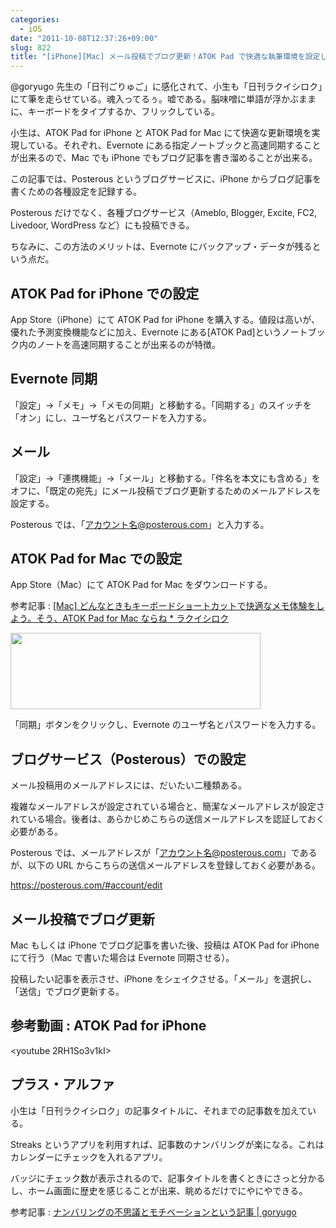 ```yaml
---
categories:
  - iOS
date: "2011-10-08T12:37:26+09:00"
slug: 822
title: "[iPhone][Mac] メール投稿でブログ更新！ATOK Pad で快適な執筆環境を設定しよう"
---
```


@goryugo 先生の「日刊ごりゅご」に感化されて、小生も「日刊ラクイシロク」にて筆を走らせている。魂入ってるぅ。嘘である。脳味噌に単語が浮かぶままに、キーボードをタイプするか、フリックしている。

小生は、ATOK Pad for iPhone と ATOK Pad for Mac にて快適な更新環境を実現している。それぞれ、Evernote にある指定ノートブックと高速同期することが出来るので、Mac でも iPhone でもブログ記事を書き溜めることが出来る。

この記事では、Posterous というブログサービスに、iPhone からブログ記事を書くための各種設定を記録する。

Posterous だけでなく、各種ブログサービス（Ameblo, Blogger, Excite, FC2, Livedoor, WordPress など）にも投稿できる。

ちなみに、この方法のメリットは、Evernote にバックアップ・データが残るという点だ。

## ATOK Pad for iPhone での設定

App Store（iPhone）にて ATOK Pad for iPhone を購入する。値段は高いが、優れた予測変換機能などに加え、Evernote にある[ATOK Pad]というノートブック内のノートを高速同期することが出来るのが特徴。

<app id="390360999" title="ATOK Pad 3.0.0（￥1,200）" src="http://a2.mzstatic.com/us/r1000/077/Purple/3e/8d/6e/mzl.wcnerfrh.100x100-75.jpg">

## Evernote 同期

「設定」→「メモ」→「メモの同期」と移動する。「同期する」のスイッチを「オン」にし、ユーザ名とパスワードを入力する。

## メール

「設定」→「連携機能」→「メール」と移動する。「件名を本文にも含める」をオフに、「既定の宛先」にメール投稿でブログ更新するためのメールアドレスを設定する。

Posterous では、「アカウント名@posterous.com」と入力する。

## ATOK Pad for Mac での設定

App Store（Mac）にて ATOK Pad for Mac をダウンロードする。

<app id="460883588" title="ATOK Pad 2.0.0（無料）" src="http://a4.mzstatic.com/us/r1000/099/Purple/6c/ae/8b/mzi.oauvlpvw.100x100-75.png">

参考記事 : [[Mac] どんなときもキーボードショートカットで快適なメモ体験をしよう。そう、ATOK Pad for Mac ならね \* ラクイシロク](http://rakuishi.com/archives/704/)

<img alt="" src="/images/2011/09/0822_1.png" width="400" height="122">

「同期」ボタンをクリックし、Evernote のユーザ名とパスワードを入力する。

## ブログサービス（Posterous）での設定

メール投稿用のメールアドレスには、だいたい二種類ある。

複雑なメールアドレスが設定されている場合と、簡潔なメールアドレスが設定されている場合。後者は、あらかじめこちらの送信メールアドレスを認証しておく必要がある。

Posterous では、メールアドレスが「アカウント名@posterous.com」であるが、以下の URL からこちらの送信メールアドレスを登録しておく必要がある。

https://posterous.com/#account/edit

## メール投稿でブログ更新

Mac もしくは iPhone でブログ記事を書いた後、投稿は ATOK Pad for iPhone にて行う（Mac で書いた場合は Evernote 同期させる）。

投稿したい記事を表示させ、iPhone をシェイクさせる。「メール」を選択し、「送信」でブログ更新する。

## 参考動画 : ATOK Pad for iPhone

<youtube 2RH1So3v1kI>

## プラス・アルファ

小生は「日刊ラクイシロク」の記事タイトルに、それまでの記事数を加えている。

Streaks というアプリを利用すれば、記事数のナンバリングが楽になる。これはカレンダーにチェックを入れるアプリ。

バッジにチェック数が表示されるので、記事タイトルを書くときにさっと分かるし、ホーム画面に歴史を感じることが出来、眺めるだけでにやにやできる。

参考記事 : [ナンバリングの不思議とモチベーションという記事 | goryugo](http://goryugo.com/20101118/numberling/)

<app id="345184462" title="Streaks 3.3（￥85）" src="http://a2.mzstatic.com/us/r1000/029/Purple/79/f4/0a/mzl.axygeewx.100x100-75.png">
